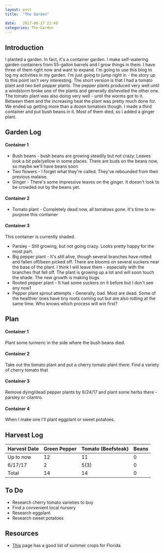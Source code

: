 ```yaml
---
layout: post
title:  "The Garden"

date:   2017-06-17 22:49
categories: The-Garden
---
```


## Introduction ##

I planted a garden. In fact, it's a container garden. I make self-watering garden containers from 55-gallon barrels and I grow things in them. I have three of them right now and want to expand. I'm going to use this blog to log my activities in my garden. I'm just going to jump right in - the story up to this point isn't very interesting. The short version is that I had a tomato plant and two bell pepper plants. The pepper plants produced very well until a windstorm broke one of the plants and generally disheveled the other one. The tomato plant was also doing very well - until the worms got to it. Between them and the increasing heat the plant was pretty much done for. We ended up getting more than a dozen tomatoes though. I made a third container and put bush beans in it. Most of them died, so I added a ginger plant. 

## Garden Log ##

#### Container 1

* Bush beans - bush beans are growing steadily but not crazy. Leaves look a bit pale/yellow in some places. There are buds on the beans now, so maybe we'll have beans soon
* Two flowers - I forget what they're called. They've rebounded from their previous malaise. 
* Ginger - There's some impressive leaves on the ginger. It doesn't look to be crowded out by the beans yet. 

#### Container 2

* Tomato plant - Completely dead now, all tomatoes gone. It's time to re-purpose this container

#### Container 3

This container is currently shaded.

* Parsley - Still growing, but not going crazy. Looks pretty happy for the most part. 
* Big pepper plant - It's still alive, though several branches have rotted and fallen off/been picked off.  There are blooms on several suckers near the base of the plant. I think I will leave them - especially with the branches that fell off. The plant is growing up a lot and will soon touch the shade. The new growth is making bugs
* Rooted pepper plant - It had some suckers on it before but I don't see any now1
* Pepper plant sprout attempts - Generally, bad. Most are dead. Some of the healthier ones have tiny roots coming out but are also rotting at the same time. Who knows which process will win first?

## Plan ##

#### Container 1

Plant some turmeric in the side where the bush beans died.

#### Container 2

Take out the tomato plant and put a cherry tomato plant there. Find a variety of cherry tomato that 

#### Container 3

Remove dying/dead pepper plants by 6/24/17 and plant some herbs there - parsley or cilantro.

#### Container 4

When I make one I'll plant eggplant or sweet potatoes.

## Harvest Log ##

| Harvest Date | Green Pepper | Tomato (Beefsteak) | Beans |
|--------------|--------------|--------------------|-------|
| Up to now | 12 | 11 | 0 |
| 6/17/17 | 2 | 5(3) | 0 |
| Total | 14 | 14 | 0 |


## To Do ##

* Research cherry tomato varieties to buy
* Find a convenient local nursery
* Research eggplant
* Research sweet potatoes

## Resources ##
* [This](http://www.foginfo.org/2014/06/05/summer-gardening-in-florida-its-hot-hot-hot/) page has a good list of summer crops for Florida
